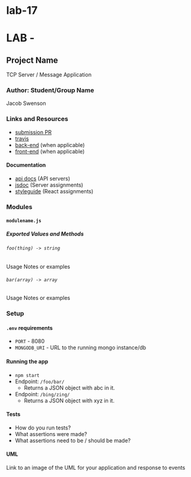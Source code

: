 # lab-17
# LAB - 

## Project Name
TCP Server / Message Application
### Author: Student/Group Name
Jacob Swenson
### Links and Resources
* [submission PR](https://github.com/DeltaVSwenson/lab-14/pull/2)
* [travis](https://travis-ci.com/DeltaVSwenson/lab-14)
* [back-end](http://xyz.com) (when applicable)
* [front-end](http://xyz.com) (when applicable)

#### Documentation
* [api docs]() (API servers)
* [jsdoc](http://xyz.com) (Server assignments)
* [styleguide](http://xyz.com) (React assignments)

### Modules
#### `modulename.js`
##### Exported Values and Methods

###### `foo(thing) -> string`
Usage Notes or examples

###### `bar(array) -> array`
Usage Notes or examples

### Setup
#### `.env` requirements
* `PORT` - 8080
* `MONGODB_URI` - URL to the running mongo instance/db

#### Running the app
* `npm start`
* Endpoint: `/foo/bar/`
  * Returns a JSON object with abc in it.
* Endpoint: `/bing/zing/`
  * Returns a JSON object with xyz in it.
  
#### Tests
* How do you run tests?
* What assertions were made?
* What assertions need to be / should be made?

#### UML
Link to an image of the UML for your application and response to events